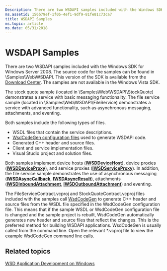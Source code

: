 ```yaml
---
Description: There are two WSDAPI samples included with the Windows SDK for Windows Server 2008.
ms.assetid: 156b79ef-1f05-4ef1-9df9-81fe81c73ca7
title: WSDAPI Samples
ms.topic: article
ms.date: 05/31/2018
---
```


# WSDAPI Samples

There are two WSDAPI samples included with the Windows SDK for Windows Server 2008. The source code for the samples can be found in <Windows SDK Install Folder>\\Samples\\Web\\WSDAPI. This version of the SDK is available from the [Download Center](https://www.microsoft.com/downloads/details.aspx?FamilyID=f26b1aa4-741a-433a-9be5-fa919850bdbf). The samples are not available in the Windows Vista SDK.

The stock quote sample (located in <Windows SDK Install Folder>\\Samples\\Web\\WSDAPI\\StockQuote) demonstrates a service with basic messaging functionality. The file service sample (located in <Windows SDK Install Folder>\\Samples\\Web\\WSDAPI\\FileService) demonstrates a service with advanced functionality, such as asynchronous messaging, attachments, and eventing.

Both samples include the following types of files.

-   WSDL files that contain the service descriptions.
-   [WsdCodeGen configuration files](wsdcodegen-configuration-file.md) used to generate WSDAPI code.
-   Generated C++ header and source files.
-   Client and service implementation files.
-   Visual Studio project and solution files.

Both samples implement device hosts ([**IWSDDeviceHost**](/windows/desktop/api/WsdHost/nn-wsdhost-iwsddevicehost)), device proxies ([**IWSDDeviceProxy**](/windows/desktop/api/WsdClient/nn-wsdclient-iwsddeviceproxy)), and service proxies ([**IWSDServiceProxy**](/windows/desktop/api/WsdClient/nn-wsdclient-iwsdserviceproxy)). In addition, the file service sample demonstrates the use of asynchronous messaging ([**IWSDAsyncCallback**](/windows/desktop/api/WsdClient/nn-wsdclient-iwsdasynccallback), [**IWSDAsyncResult**](/windows/desktop/api/WsdClient/nn-wsdclient-iwsdasyncresult)), attachments ([**IWSDInboundAttachment**](/windows/desktop/api/WsdAttachment/nn-wsdattachment-iwsdinboundattachment), [**IWSDOutboundAttachment**](/windows/desktop/api/WsdAttachment/nn-wsdattachment-iwsdoutboundattachment)) and eventing.

The FileServiceContract.vcproj and StockQuoteContract.vcproj files included with the samples call [WsdCodeGen](web-services-for-devices-code-generator.md) to generate C++ header and source files from the WSDL file specified in the WsdCodeGen configuration file. This means that if the sample WSDL or WsdCodeGen configuration file is changed and the sample project is rebuilt, WsdCodeGen automatically generates new header and source files that reflect the changes. This is the preferred method for building WSDAPI applications. WsdCodeGen is usually called from the command line. Open the relevant \*.vcproj file to view the example WsdCodeGen command line calls.

## Related topics

<dl> <dt>

[WSD Application Development on Windows](wsd-application-development-on-windows.md)
</dt> </dl>

 

 



